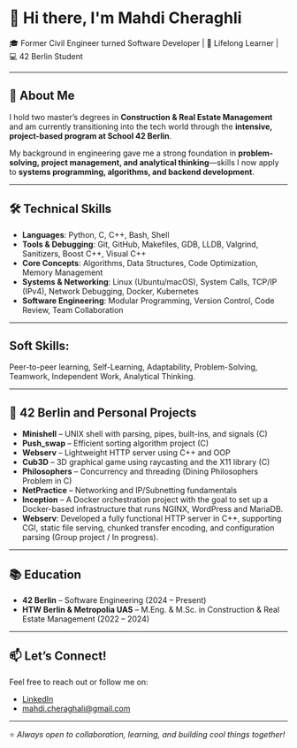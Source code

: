 
# 👋 Hi there, I'm Mahdi Cheraghli

🎓 Former Civil Engineer turned Software Developer | 🧠 Lifelong Learner | 💻 42 Berlin Student  

---

## 🚀 About Me

I hold two master’s degrees in **Construction & Real Estate Management** and am currently transitioning into the tech world through the **intensive, project-based program at School 42 Berlin**.

My background in engineering gave me a strong foundation in **problem-solving, project management, and analytical thinking**—skills I now apply to **systems programming, algorithms, and backend development**.

---

## 🛠️ Technical Skills

- **Languages**: Python, C, C++, Bash, Shell
- **Tools & Debugging**: Git, GitHub, Makefiles, GDB, LLDB, Valgrind, Sanitizers, Boost C++, Visual C++
- **Core Concepts**: Algorithms, Data Structures, Code Optimization, Memory Management
- **Systems & Networking**: Linux (Ubuntu/macOS), System Calls, TCP/IP (IPv4), Network Debugging, Docker,
Kubernetes
- **Software Engineering**: Modular Programming, Version Control, Code Review, Team Collaboration

---
## Soft Skills:

Peer-to-peer learning, Self-Learning, Adaptability, Problem-Solving, Teamwork, Independent Work,
Analytical Thinking.

---

## 🔧 42 Berlin and Personal Projects

- **Minishell** – UNIX shell with parsing, pipes, built-ins, and signals (C)  
- **Push_swap** – Efficient sorting algorithm project (C)  
- **Webserv** – Lightweight HTTP server using C++ and OOP  
- **Cub3D** – 3D graphical game using raycasting and the X11 library (C)  
- **Philosophers** – Concurrency and threading (Dining Philosophers Problem in C)  
- **NetPractice** – Networking and IP/Subnetting fundamentals
- **Inception** – A Docker orchestration project with the goal to set up a Docker-based infrastructure that runs
                  NGINX, WordPress and MariaDB.
- **Webserv**: Developed a fully functional HTTP server in C++, supporting CGI, static file serving, chunked transfer
encoding, and configuration parsing (Group project / In progress).
---

## 📚 Education

- **42 Berlin** – Software Engineering (2024 – Present)  
- **HTW Berlin & Metropolia UAS** – M.Eng. & M.Sc. in Construction & Real Estate Management (2022 – 2024)  

---

## 📫 Let’s Connect!

Feel free to reach out or follow me on:  
- [LinkedIn](https://www.linkedin.com/in/mahdi-cheraghali)
- mahdi.cheraghali@gmail.com
---

⭐️ *Always open to collaboration, learning, and building cool things together!*
